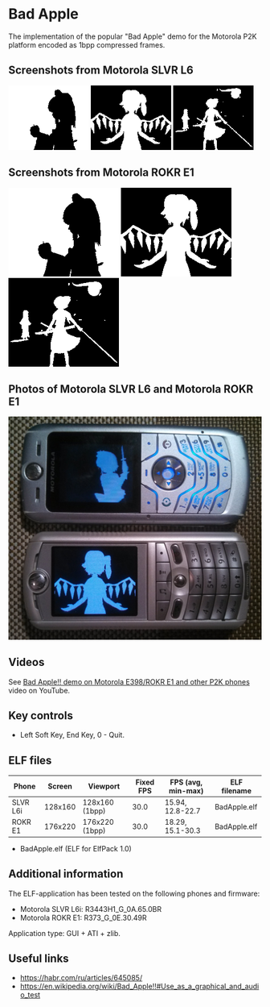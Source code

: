 Bad Apple
=========

The implementation of the popular "Bad Apple" demo for the Motorola P2K platform encoded as 1bpp compressed frames.

## Screenshots from Motorola SLVR L6

![Screenshot of Bad Apple from Motorola L6 1](../images/Screenshot_BadApple_L6_1.png) ![Screenshot of Bad Apple from Motorola L6 2](../images/Screenshot_BadApple_L6_2.png) ![Screenshot of Bad Apple from Motorola L6 3](../images/Screenshot_BadApple_L6_3.png)

## Screenshots from Motorola ROKR E1

![Screenshot of Bad Apple from Motorola E1 1](../images/Screenshot_BadApple_E1_1.png) ![Screenshot of Bad Apple from Motorola E1 2](../images/Screenshot_BadApple_E1_2.png) ![Screenshot of Bad Apple from Motorola E1 3](../images/Screenshot_BadApple_E1_3.png)

## Photos of Motorola SLVR L6 and Motorola ROKR E1

![Photo of Bad Apple on Motorola L6 and Motorola E1 1](../images/Photo_BadApple_L6_E1_1.jpg)

## Videos

See [Bad Apple!! demo on Motorola E398/ROKR E1 and other P2K phones](https://youtu.be/wfju_z-Gamk) video on YouTube.

## Key controls

* Left Soft Key, End Key, 0 - Quit.

## ELF files

| Phone    | Screen  | Viewport        | Fixed FPS  | FPS (avg, min-max) | ELF filename |
|----------|---------|-----------------|------------|--------------------|--------------|
| SLVR L6i | 128x160 | 128x160 (1bpp)  | 30.0       | 15.94, 12.8-22.7   | BadApple.elf |
| ROKR E1  | 176x220 | 176x220 (1bpp)  | 30.0       | 18.29, 15.1-30.3   | BadApple.elf |

* BadApple.elf (ELF for ElfPack 1.0)

## Additional information

The ELF-application has been tested on the following phones and firmware:

* Motorola SLVR L6i: R3443H1_G_0A.65.0BR
* Motorola ROKR E1: R373_G_0E.30.49R

Application type: GUI + ATI + zlib.

## Useful links

* https://habr.com/ru/articles/645085/
* https://en.wikipedia.org/wiki/Bad_Apple!!#Use_as_a_graphical_and_audio_test
